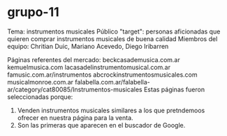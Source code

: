 # grupo-11
Tema: instrumentos musicales
Público "target": personas aficionadas que quieren comprar instrumentos musicales de buena calidad
Miembros del equipo: Chritian Duic, Mariano Acevedo, Diego Iribarren

Páginas referentes del mercado:
  beckcasademusica.com.ar
  kemuelmusica.com
  lacasadelinstrumentomusical.com.ar
  famusic.com.ar/instrumentos
  abcrockinstrumentosmusicales.com
  musicalmonroe.com.ar
  falabella.com.ar/falabella-ar/category/cat80085/Instrumentos-musicales
Estas páginas fueron seleccionadas porque:
1. Venden instrumentos musicales similares a los que pretndemoos ofrecer en nuestra página para la venta.
2. Son las primeras que aparecen en el buscador de Google.
